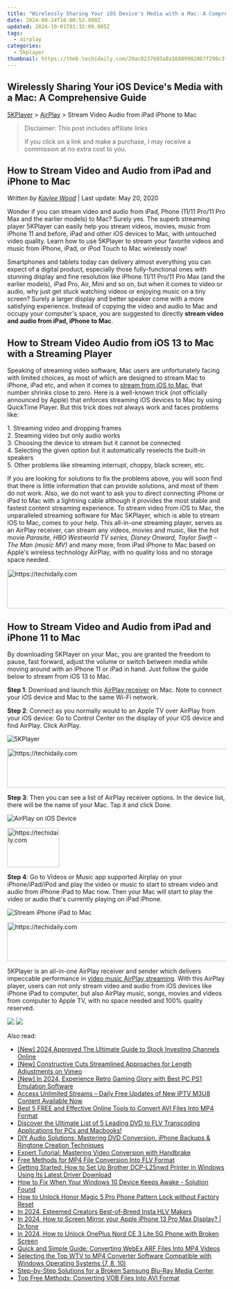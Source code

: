 ```yaml
---
title: "Wirelessly Sharing Your iOS Device's Media with a Mac: A Comprehensive Guide"
date: 2024-09-24T16:00:53.990Z
updated: 2024-10-01T01:32:09.005Z
tags:
  - airplay
categories:
  - 5kplayer
thumbnail: https://thmb.techidaily.com/29ac8237603a8a16889982067f296c3f071e4f84b086086a9248bc69fcf254fa.jpg
---
```


## Wirelessly Sharing Your iOS Device's Media with a Mac: A Comprehensive Guide

[5KPlayer](https://tools.techidaily.com/5kplayer/products/) \> [AirPlay](https://tools.techidaily.com/5kplayer/airplay/) \> Stream Video Audio from iPad iPhone to Mac

>  Disclaimer: This post includes affiliate links
>
>  If you click on a link and make a purchase, I may receive a commission at no extra cost to you.
>

## How to Stream Video and Audio from iPad and iPhone to Mac

 _Written by [Kaylee Wood](https://www.quora.com/profile/Amanda-Hu-21)_ | Last update: May 20, 2020

Wonder if you can stream video and audio from iPad, Phone (11/11 Pro/11 Pro Max and the earlier models) to Mac? Surely yes. The superb streaming player 5KPlayer can easily help you stream videos, movies, music from iPhone 11 and before, iPad and other iOS devices to Mac, with untouched video quality. Learn how to use 5KPlayer to stream your favorite videos and music from iPhone, iPad, or iPod Touch to Mac wirelessly now! 

Smartphones and tablets today can delivery almost everything you can expect of a digital product, especially those fully-functional ones with stunning display and fine resolution like iPhone 11/11 Pro/11 Pro Max (and the earlier models), iPad Pro, Air, Mini and so on, but when it comes to video or audio, why just get stuck watching videos or enjoying music on a tiny screen? Surely a larger display and better speaker come with a more satisfying experience. Instead of copying the video and audio to Mac and occupy your computer's space, you are suggested to directly **stream video and audio from iPad, iPhone to Mac**. 

## How to Stream Video Audio from iOS 13 to Mac with a Streaming Player

Speaking of streaming video software, Mac users are unfortunately facing with limited choices, as most of which are designed to stream Mac to iPhone, iPad etc, and when it comes to [stream from iOS to Mac](https://tools.techidaily.com/5kplayer/airplay/), that number shrinks close to zero. Here is a well-known trick (not officially announced by Apple) that enforces streaming iOS devices to Mac by using QuickTime Player. But this trick does not always work and faces problems like:

1\. Streaming video and dropping frames  
2\. Steaming video but only audio works   
3\. Choosing the device to stream but it cannot be connected   
4\. Selecting the given option but it automatically reselects the built-in speakers  
5\. Other problems like streaming interrupt, choppy, black screen, etc. 

If you are looking for solutions to fix the problems above, you will soon find that there is little information that can provide solutions, and most of them do not work. Also, we do not want to ask you to direct connecting iPhone or iPad to Mac with a lightning cable although it provides the most stable and fastest content streaming experience. To stream video from iOS to Mac, the unparalleled streaming software for Mac 5KPlayer, which is able to stream iOS to Mac, comes to your help. This all-in-one streaming player, serves as an AirPlay receiver, can stream any videos, movies and music, like the hot movie _Parasite, HBO Westworld TV series, Disney Onward, Taylor Swift – The Man (music MV)_ and many more, from iPad iPhone to Mac based on Apple's wireless technology AirPlay, with no quality loss and no storage space needed.

<!-- affiliate ads begin -->
<a href="https://imp.i357552.net/c/5597632/1013424/11832" target="_top" id="1013424">
  <img src="//a.impactradius-go.com/display-ad/11832-1013424" border="0" alt="https://techidaily.com" width="728" height="90"/>
</a>
<img height="0" width="0" src="https://imp.i357552.net/i/5597632/1013424/11832" style="position:absolute;visibility:hidden;" border="0" />
<!-- affiliate ads end -->

## How to Stream Video and Audio from iPad and iPhone 11 to Mac

By downloading 5KPlayer on your Mac, you are granted the freedom to pause, fast forward, adjust the volume or switch between media while moving around with an iPhone 11 or iPad in hand. Just follow the guide below to stream from iOS 13 to Mac.

**Step 1**: Download and launch this [AirPlay receiver](https://tools.techidaily.com/5kplayer/airplay/) on Mac. Note to connect your iOS device and Mac to the same Wi-Fi network.

**Step 2**: Connect as you normally would to an Apple TV over AirPlay from your iOS device: Go to Control Center on the display of your iOS device and find AirPlay. Click AirPlay.

![5KPlayer](https://www.5kplayer.com/airplay/img/5kplayer.jpg)

<!-- affiliate ads begin -->
<a href="https://appsumo.8odi.net/c/5597632/2112008/7443" target="_top" id="2112008">
  <img src="//a.impactradius-go.com/display-ad/7443-2112008" border="0" alt="https://techidaily.com" width="728" height="90"/>
</a>
<img height="0" width="0" src="https://appsumo.8odi.net/i/5597632/2112008/7443" style="position:absolute;visibility:hidden;" border="0" />
<!-- affiliate ads end -->

**Step 3**: Then you can see a list of AirPlay receiver options. In the device list, there will be the name of your Mac. Tap it and click Done. 

![AirPlay on iOS Device](https://www.5kplayer.com/airplay/img/guide-5kplayer-5.jpg)

<!-- affiliate ads begin -->
<a href="https://aligracehair.sjv.io/c/5597632/2135408/19272" target="_top" id="2135408">
  <img src="//a.impactradius-go.com/display-ad/19272-2135408" border="0" alt="https://techidaily.com" width="120" height="90"/>
</a>
<img height="0" width="0" src="https://aligracehair.sjv.io/i/5597632/2135408/19272" style="position:absolute;visibility:hidden;" border="0" />
<!-- affiliate ads end -->

**Step 4**: Go to Videos or Music app supported Airplay on your iPhone/iPad/iPod and play the video or music to start to stream video and audio from iPhone iPad to Mac now. Then your Mac will start to play the video or audio that's currently playing on iPad iPhone. 

![Stream iPhone iPad to Mac](https://www.5kplayer.com/airplay/img/airplay-iphone-ipad.jpg)

<!-- affiliate ads begin -->
<a href="https://aligracehair.sjv.io/c/5597632/1938682/19272" target="_top" id="1938682">
  <img src="//a.impactradius-go.com/display-ad/19272-1938682" border="0" alt="https://techidaily.com" width="728" height="90"/>
</a>
<img height="0" width="0" src="https://aligracehair.sjv.io/i/5597632/1938682/19272" style="position:absolute;visibility:hidden;" border="0" />
<!-- affiliate ads end -->

5KPlayer is an all-in-one AirPlay receiver and sender which delivers impeccable performance in [video music AirPlay streaming](https://tools.techidaily.com/5kplayer/airplay/). With this AirPlay player, users can not only stream video and audio from iOS devices like iPhone iPad to computer, but also AirPlay music, songs, movies and videos from computer to Apple TV, with no space needed and 100% quality reserved. 

[![](https://www.5kplayer.com/airplay/../button/freedownbackmac.png)](https://tools.techidaily.com/5kplayer/products/) [![](https://www.5kplayer.com/airplay/../button/freedownwhitewin.png)](https://tools.techidaily.com/5kplayer/products/)

<ins class="adsbygoogle"
     style="display:block"
     data-ad-format="autorelaxed"
     data-ad-client="ca-pub-7571918770474297"
     data-ad-slot="1223367746"></ins>

<ins class="adsbygoogle"
     style="display:block"
     data-ad-client="ca-pub-7571918770474297"
     data-ad-slot="8358498916"
     data-ad-format="auto"
     data-full-width-responsive="true"></ins>

<span class="atpl-alsoreadstyle">Also read:</span>
<div><ul>
<li><a href="https://youtube-tips.techidaily.com/024-approved-the-ultimate-guide-to-stock-investing-channels-online/"><u>[New] 2024 Approved The Ultimate Guide to Stock Investing Channels Online</u></a></li>
<li><a href="https://vimeo-videos.techidaily.com/new-constructive-cuts-streamlined-approaches-for-length-adjustments-on-vimeo/"><u>[New] Constructive Cuts Streamlined Approaches for Length Adjustments on Vimeo</u></a></li>
<li><a href="https://screen-activity-recording.techidaily.com/new-in-2024-experience-retro-gaming-glory-with-best-pc-ps1-emulation-software/"><u>[New] In 2024, Experience Retro Gaming Glory with Best PC PS1 Emulation Software</u></a></li>
<li><a href="https://media-tips.techidaily.com/access-unlimited-streams-daily-free-updates-of-new-iptv-m3u8-content-available-now/"><u>Access Unlimited Streams – Daily Free Updates of New IPTV M3U8 Content Available Now</u></a></li>
<li><a href="https://media-tips.techidaily.com/best-5-free-and-effective-online-tools-to-convert-avi-files-into-mp4-format/"><u>Best 5 FREE and Effective Online Tools to Convert AVI Files Into MP4 Format</u></a></li>
<li><a href="https://media-tips.techidaily.com/1723620230229-discover-the-ultimate-list-of-5-leading-dvd-to-flv-transcoding-applications-for-pcs-and-macbooks/"><u>Discover the Ultimate List of 5 Leading DVD to FLV Transcoding Applications for PCs and Macbooks!</u></a></li>
<li><a href="https://media-tips.techidaily.com/diy-audio-solutions-mastering-dvd-conversion-iphone-backups-and-ringtone-creation-techniques/"><u>DIY Audio Solutions: Mastering DVD Conversion, iPhone Backups & Ringtone Creation Techniques</u></a></li>
<li><a href="https://media-tips.techidaily.com/expert-tutorial-mastering-video-conversion-with-handbrake/"><u>Expert Tutorial: Mastering Video Conversion with Handbrake</u></a></li>
<li><a href="https://media-tips.techidaily.com/free-methods-for-mp4-file-conversion-into-flv-format/"><u>Free Methods for MP4 File Conversion Into FLV Format</u></a></li>
<li><a href="https://win-amazing.techidaily.com/getting-started-how-to-set-up-brother-dcp-l25nwd-printer-in-windows-using-its-latest-driver-download/"><u>Getting Started: How to Set Up Brother DCP-L25nwd Printer in Windows Using Its Latest Driver Download</u></a></li>
<li><a href="https://techno-recovery.techidaily.com/how-to-fix-when-your-windows-10-device-keeps-awake-solution-found/"><u>How to Fix When Your Windows 10 Device Keeps Awake - Solution Found</u></a></li>
<li><a href="https://unlock-android.techidaily.com/how-to-unlock-honor-magic-5-pro-phone-pattern-lock-without-factory-reset-by-drfone-android/"><u>How to Unlock Honor Magic 5 Pro Phone Pattern Lock without Factory Reset</u></a></li>
<li><a href="https://instagram-video-recordings.techidaily.com/in-2024-esteemed-creators-best-of-breed-insta-hlv-makers/"><u>In 2024, Esteemed Creators Best-of-Breed Insta HLV Makers</u></a></li>
<li><a href="https://screen-mirror.techidaily.com/in-2024-how-to-screen-mirror-your-apple-iphone-13-pro-max-display-drfone-by-drfone-ios/"><u>In 2024, How to Screen Mirror your Apple iPhone 13 Pro Max Display? | Dr.fone</u></a></li>
<li><a href="https://easy-unlock-android.techidaily.com/in-2024-how-to-unlock-oneplus-nord-ce-3-lite-5g-phone-with-broken-screen-by-drfone-android/"><u>In 2024, How to Unlock OnePlus Nord CE 3 Lite 5G Phone with Broken Screen</u></a></li>
<li><a href="https://media-tips.techidaily.com/quick-and-simple-guide-converting-webex-arf-files-into-mp4-videos/"><u>Quick and Simple Guide: Converting WebEx ARF Files Into MP4 Videos</u></a></li>
<li><a href="https://media-tips.techidaily.com/selecting-the-top-wtv-to-mp4-converter-software-compatible-with-windows-operating-systems-7-8-10/"><u>Selecting the Top WTV to MP4 Converter Software Compatible with Windows Operating Systems (7, 8, 10)</u></a></li>
<li><a href="https://hardware-help.techidaily.com/step-by-step-solutions-for-a-broken-samsung-blu-ray-media-center/"><u>Step-by-Step Solutions for a Broken Samsung Blu-Ray Media Center</u></a></li>
<li><a href="https://media-tips.techidaily.com/top-free-methods-converting-vob-files-into-avi-format/"><u>Top Free Methods: Converting VOB Files Into AVI Format</u></a></li>
</ul></div>

